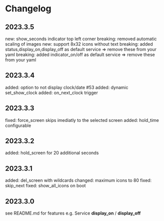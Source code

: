 # Changelog

## 2023.3.5
new: show_seconds indicator top left corner
breaking: removed automatic scaling of images
new: support 8x32 icons without text
breaking: added status,display_on,display_off as default service => remove these from your yaml
breaking: added indicator_on/off as default service => remove these from your yaml

## 2023.3.4

added: option to not display clock/date #53
added: dynamic set_show_clock
added: on_next_clock trigger

## 2023.3.3

fixed: force_screen skips imediatly to the selected screen
added: hold_time configurable 

## 2023.3.2

added: hold_screen for 20 additional seconds

## 2023.3.1

added: del_screen with wildcards
changed: maximum icons to 80
fixed: skip_next
fixed: show_all_icons on boot

## 2023.3.0

see README.md for features
e.g. Service **display_on** / **display_off**
